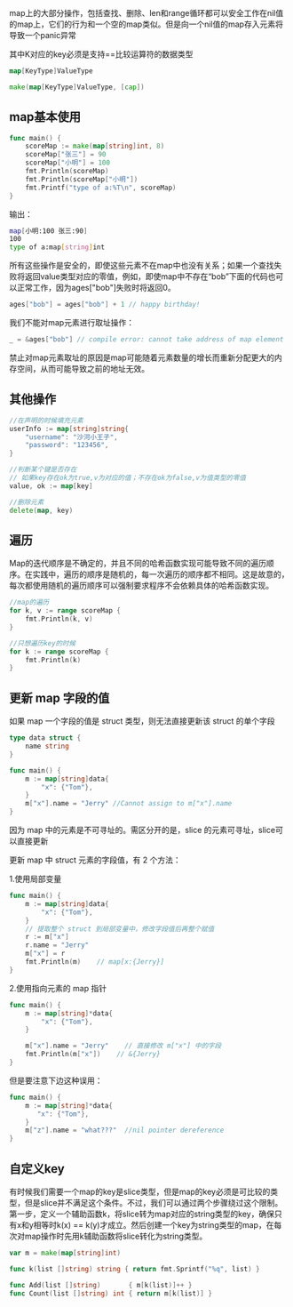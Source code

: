 map上的大部分操作，包括查找、删除、len和range循环都可以安全工作在nil值的map上，它们的行为和一个空的map类似。但是向一个nil值的map存入元素将导致一个panic异常

其中K对应的key必须是支持==比较运算符的数据类型

```go
map[KeyType]ValueType

make(map[KeyType]ValueType, [cap])

```



## map基本使用
```go
func main() {
	scoreMap := make(map[string]int, 8)
	scoreMap["张三"] = 90
	scoreMap["小明"] = 100
	fmt.Println(scoreMap)
	fmt.Println(scoreMap["小明"])
	fmt.Printf("type of a:%T\n", scoreMap)
}
```

输出：
```sh
map[小明:100 张三:90]
100
type of a:map[string]int
```



所有这些操作是安全的，即使这些元素不在map中也没有关系；如果一个查找失败将返回value类型对应的零值，例如，即使map中不存在“bob”下面的代码也可以正常工作，因为ages["bob"]失败时将返回0。

```go
ages["bob"] = ages["bob"] + 1 // happy birthday!
```

我们不能对map元素进行取址操作：
```go
_ = &ages["bob"] // compile error: cannot take address of map element
```

禁止对map元素取址的原因是map可能随着元素数量的增长而重新分配更大的内存空间，从而可能导致之前的地址无效。


## 其他操作

```go
//在声明的时候填充元素
userInfo := map[string]string{
    "username": "沙河小王子",
    "password": "123456",
}

//判断某个键是否存在
// 如果key存在ok为true,v为对应的值；不存在ok为false,v为值类型的零值
value, ok := map[key]

//删除元素
delete(map, key)

```



## 遍历
Map的迭代顺序是不确定的，并且不同的哈希函数实现可能导致不同的遍历顺序。在实践中，遍历的顺序是随机的，每一次遍历的顺序都不相同。这是故意的，每次都使用随机的遍历顺序可以强制要求程序不会依赖具体的哈希函数实现。
```go
//map的遍历
for k, v := range scoreMap {
    fmt.Println(k, v)
}

//只想遍历key的时候
for k := range scoreMap {
    fmt.Println(k)
}
```

## 更新 map 字段的值

如果 map 一个字段的值是 struct 类型，则无法直接更新该 struct 的单个字段
```go
type data struct {
    name string
}

func main() {
    m := map[string]data{
        "x": {"Tom"},
    }
    m["x"].name = "Jerry" //Cannot assign to m["x"].name
}
```

因为 map 中的元素是不可寻址的。需区分开的是，slice 的元素可寻址，slice可以直接更新

更新 map 中 struct 元素的字段值，有 2 个方法：

1.使用局部变量
```go
func main() {
    m := map[string]data{
        "x": {"Tom"},
    }
    // 提取整个 struct 到局部变量中，修改字段值后再整个赋值
    r := m["x"]
    r.name = "Jerry"
    m["x"] = r
    fmt.Println(m)    // map[x:{Jerry}]
}

```

2.使用指向元素的 map 指针
```go
func main() {
    m := map[string]*data{
        "x": {"Tom"},
    }

    m["x"].name = "Jerry"    // 直接修改 m["x"] 中的字段
    fmt.Println(m["x"])    // &{Jerry}
}

```



但是要注意下边这种误用：
```go
func main() {
    m := map[string]*data{
       "x": {"Tom"},
    }
    m["z"].name = "what???"  //nil pointer dereference
}

```

## 自定义key

有时候我们需要一个map的key是slice类型，但是map的key必须是可比较的类型，但是slice并不满足这个条件。不过，我们可以通过两个步骤绕过这个限制。第一步，定义一个辅助函数k，将slice转为map对应的string类型的key，确保只有x和y相等时k(x) == k(y)才成立。然后创建一个key为string类型的map，在每次对map操作时先用k辅助函数将slice转化为string类型。
```go
var m = make(map[string]int)

func k(list []string) string { return fmt.Sprintf("%q", list) }

func Add(list []string)       { m[k(list)]++ }
func Count(list []string) int { return m[k(list)] }

```
